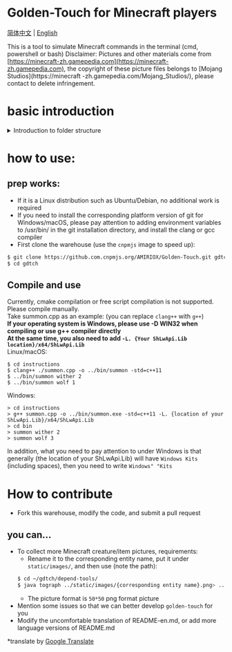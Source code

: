 # Golden-Touch for Minecraft players
[简体中文](README.md) | [English](README-en.md)

This is a tool to simulate Minecraft commands in the terminal (cmd, powershell or bash)
Disclaimer: Pictures and other materials come from [https://minecraft-zh.gamepedia.com](https://minecraft-zh.gamepedia.com), the copyright of these picture files belongs to [Mojang Studios](https://minecraft -zh.gamepedia.com/Mojang_Studios/), please contact to delete infringement.

# basic introduction
<details>
<summary>Introduction to folder structure</summary>
<ul>
<li> instructions: The main source file directory, each file is named `{MC instruction}.cpp, which provides the simulation effect of the corresponding instruction </li>
<li> depend-tools: Some dependent small tools, such as converting pictures into character paintings </li>
<li> static/entities_text_graph: store biological ASCII characters, used for console printing </li>
<li> static/images: store biological pictures, used to generate character paintings </li>
</ul>
</details>

# how to use:
## prep works:
* If it is a Linux distribution such as Ubuntu/Debian, no additional work is required  
* If you need to install the corresponding platform version of git for Windows/macOS, please pay attention to adding environment variables to /usr/bin/ in the git installation directory, and install the clang or gcc compiler   
* First clone the warehouse (use the `cnpmjs` image to speed up):  
```bash
$ git clone https://github.com.cnpmjs.org/AMIRIOX/Golden-Touch.git gdtch
$ cd gdtch
```

## Compile and use
Currently, cmake compilation or free script compilation is not supported.   
Please compile manually.   
Take summon.cpp as an example: (you can replace `clang++` with `g++`)   
**If your operating system is Windows, please use -D WIN32 when compiling or use g++ compiler directly**   
**At the same time, you also need to add `-L. {Your ShLwApi.Lib location}/x64/ShLwApi.Lib`**   
Linux/macOS:   
```
$ cd instructions
$ clang++ ./summon.cpp -o ../bin/summon -std=c++11
$ ../bin/summon wither 2
$ ../bin/summon wolf 1
```
Windows:   
```
> cd instructions
> g++ summon.cpp -o ../bin/summon.exe -std=c++11 -L. {location of your ShLwApi.Lib}/x64/ShLwApi.Lib
> cd bin
> summon wither 2
> summon wolf 3
```
In addition, what you need to pay attention to under Windows is that generally {the location of your ShLwApi.Lib} will have `Windows Kits` (including spaces), then you need to write `Windows" "Kits`

# How to contribute
* Fork this warehouse, modify the code, and submit a pull request
## you can...
* To collect more Minecraft creature/item pictures, requirements:
    * Rename it to the corresponding entity name, put it under `static/images/`, and then use (note the path):
    ```bash
    $ cd ~/gdtch/depend-tools/
    $ java tograph ../static/images/{corresponding entity name}.png> ../static/entities_text_graph/{corresponding entity name}.txt
    ```
    * The picture format is `50*50` png format picture
* Mention some issues so that we can better develop `golden-touch` for you
* Modify the uncomfortable translation of README-en.md, or add more language versions of README.md

*translate by [Google Translate](https://translate.google.cn/)